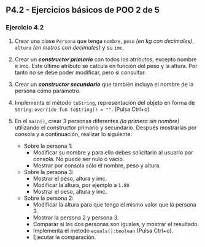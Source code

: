 ## P4.2 - Ejercicios básicos de POO 2 de 5

### **Ejercicio 4.2**

1. Crear una clase `Persona` que tenga `nombre`, `peso` *(en kg con decimales)*, `altura` *(en metros con decimales)* y su `imc`.

2. Crear un ***constructor primario*** con todos los atributos, excepto nombre e imc. Este último atributo se calcula en función del peso y la altura. Por tanto no se debe poder modificar, pero si consultar.

3. Crear un ***constructor secundario*** que también incluya el nombre de la persona cómo parámetro.

4. Implementa el método `toString`, representación del objeto en forma de `String`:  `override fun toString() = ""`. (Pulsa Ctrl+o)

5. En el `main()`, crear 3 personas diferentes *(la primera sin nombre)* utilizando el constructor primario y secundario. Después mostrarlas por consola y a continuación, realizar lo siguiente:

    * Sobre la persona 1:
        - Modificar su nombre y para ello debes solicitarlo al usuario por consola. No puede ser nulo o vacio.
        - Mostrar por consola sólo el nombre, peso y altura.
    * Sobre la persona 3:
        - Mostrar el peso, altura y imc.
        - Modificar la altura, por ejemplo a `1.80`
        - Mostrar el peso, altura y imc.
    * Sobre la persona 2:
        - Modificar la altura para que tenga el mismo valor que la persona 3.
        - Mostrar la persona 2 y persona 3.
        - Comparar si las dos personas son iguales, y mostrar el resultado.
        - Implementa el método `equals():boolean` (Pulsa Ctrl+o).
        - Ejecutar la comparación.